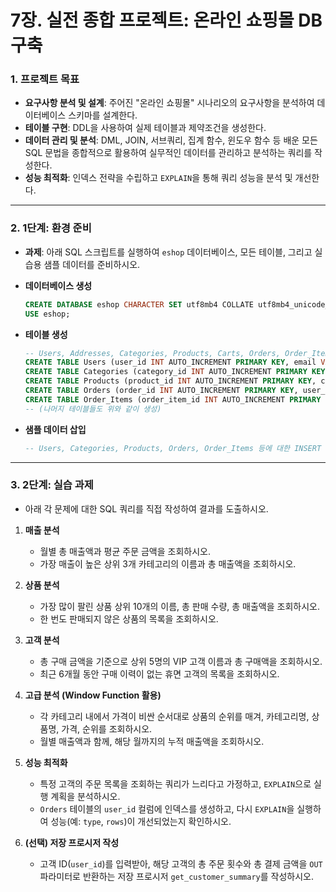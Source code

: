 # 7장. 실전 종합 프로젝트: 온라인 쇼핑몰 DB 구축

### 1. 프로젝트 목표

- **요구사항 분석 및 설계**: 주어진 "온라인 쇼핑몰" 시나리오의 요구사항을 분석하여 데이터베이스 스키마를 설계한다.
- **테이블 구현**: DDL을 사용하여 실제 테이블과 제약조건을 생성한다.
- **데이터 관리 및 분석**: DML, JOIN, 서브쿼리, 집계 함수, 윈도우 함수 등 배운 모든 SQL 문법을 종합적으로 활용하여 실무적인 데이터를 관리하고 분석하는 쿼리를 작성한다.
- **성능 최적화**: 인덱스 전략을 수립하고 `EXPLAIN`을 통해 쿼리 성능을 분석 및 개선한다.

---

### 2. 1단계: 환경 준비

- **과제**: 아래 SQL 스크립트를 실행하여 `eshop` 데이터베이스, 모든 테이블, 그리고 실습용 샘플 데이터를 준비하시오.

- **데이터베이스 생성**
  ```sql
  CREATE DATABASE eshop CHARACTER SET utf8mb4 COLLATE utf8mb4_unicode_ci;
  USE eshop;
  ```

- **테이블 생성**
  ```sql
  -- Users, Addresses, Categories, Products, Carts, Orders, Order_Items, Payments, Reviews 테이블 생성 (이전 섹션의 DDL 구문 참고)
  CREATE TABLE Users (user_id INT AUTO_INCREMENT PRIMARY KEY, email VARCHAR(100) UNIQUE NOT NULL, password VARCHAR(255) NOT NULL, name VARCHAR(50) NOT NULL, created_at DATETIME DEFAULT CURRENT_TIMESTAMP);
  CREATE TABLE Categories (category_id INT AUTO_INCREMENT PRIMARY KEY, name VARCHAR(50) UNIQUE NOT NULL);
  CREATE TABLE Products (product_id INT AUTO_INCREMENT PRIMARY KEY, category_id INT NOT NULL, name VARCHAR(100) NOT NULL, price DECIMAL(10,2) NOT NULL, stock INT DEFAULT 0, FOREIGN KEY (category_id) REFERENCES Categories(category_id));
  CREATE TABLE Orders (order_id INT AUTO_INCREMENT PRIMARY KEY, user_id INT NOT NULL, total_amount DECIMAL(10,2) NOT NULL, status ENUM('pending', 'paid', 'shipped', 'delivered', 'cancelled') DEFAULT 'pending', ordered_at DATETIME DEFAULT CURRENT_TIMESTAMP, FOREIGN KEY (user_id) REFERENCES Users(user_id));
  CREATE TABLE Order_Items (order_item_id INT AUTO_INCREMENT PRIMARY KEY, order_id INT NOT NULL, product_id INT NOT NULL, quantity INT NOT NULL, price DECIMAL(10,2) NOT NULL, FOREIGN KEY (order_id) REFERENCES Orders(order_id), FOREIGN KEY (product_id) REFERENCES Products(product_id));
  -- (나머지 테이블들도 위와 같이 생성)
  ```

- **샘플 데이터 삽입**
  ```sql
  -- Users, Categories, Products, Orders, Order_Items 등에 대한 INSERT 구문 실행 (이전 섹션의 INSERT 구문 참고)
  ```

---

### 3. 2단계: 실습 과제

- 아래 각 문제에 대한 SQL 쿼리를 직접 작성하여 결과를 도출하시오.

1.  **매출 분석**
    - 월별 총 매출액과 평균 주문 금액을 조회하시오.
    - 가장 매출이 높은 상위 3개 카테고리의 이름과 총 매출액을 조회하시오.

2.  **상품 분석**
    - 가장 많이 팔린 상품 상위 10개의 이름, 총 판매 수량, 총 매출액을 조회하시오.
    - 한 번도 판매되지 않은 상품의 목록을 조회하시오.

3.  **고객 분석**
    - 총 구매 금액을 기준으로 상위 5명의 VIP 고객 이름과 총 구매액을 조회하시오.
    - 최근 6개월 동안 구매 이력이 없는 휴면 고객의 목록을 조회하시오.

4.  **고급 분석 (Window Function 활용)**
    - 각 카테고리 내에서 가격이 비싼 순서대로 상품의 순위를 매겨, 카테고리명, 상품명, 가격, 순위를 조회하시오.
    - 월별 매출액과 함께, 해당 월까지의 누적 매출액을 조회하시오.

5.  **성능 최적화**
    - 특정 고객의 주문 목록을 조회하는 쿼리가 느리다고 가정하고, `EXPLAIN`으로 실행 계획을 분석하시오.
    - `Orders` 테이블의 `user_id` 컬럼에 인덱스를 생성하고, 다시 `EXPLAIN`을 실행하여 성능(예: `type`, `rows`)이 개선되었는지 확인하시오.

6.  **(선택) 저장 프로시저 작성**
    - 고객 ID(`user_id`)를 입력받아, 해당 고객의 총 주문 횟수와 총 결제 금액을 `OUT` 파라미터로 반환하는 저장 프로시저 `get_customer_summary`를 작성하시오.
